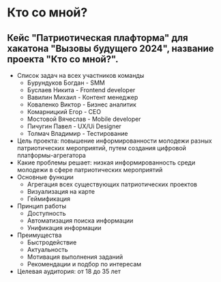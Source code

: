 # Кто со мной?
## Кейс "Патриотическая плафторма" для хакатона "Вызовы будущего 2024", название проекта "Кто со мной?".


* Список задач на всех участников команды
  + Бурундуков Богдан - SMM
  + Буслаев Никита - Frontend developer
  + Вавилин Михаил - Контент менеджер
  + Коваленко Виктор - Бизнес аналитик
  + Комарницкий Егор - CEO
  + Мостовой Вячеслав - Mobile developer
  + Пичугин Павел - UX/Ui Designer
  + Толмач Владимир - Тестирование
* Цель проекта: повышение информированности молодежи разных патриотических мероприятий, путем создания цифровой платформы-агрегатора
* Какие проблемы решает: низкая информированность среди молодежи в сфере патриотических мероприятий
* Основные функции
  + Агрегация всех существующих патриотических проектов
  + Визуализация на карте
  + Геймификация
* Принцип работы
  + Доступность
  + Автоматизация поиска информации
  + Унификация информации
* Преимущества
  + Быстродействие
  + Актуальность
  + Мотивация выполнения заданий
  + Рекомендации и подбор по интересам
* Целевая аудитория: от 18 до 35 лет
